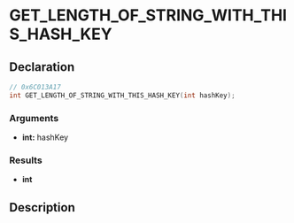 # GET_LENGTH_OF_STRING_WITH_THIS_HASH_KEY

## Declaration
```cpp
// 0x6C013A17
int GET_LENGTH_OF_STRING_WITH_THIS_HASH_KEY(int hashKey);
```

### Arguments
- **int:** hashKey

### Results
- **int**

## Description
